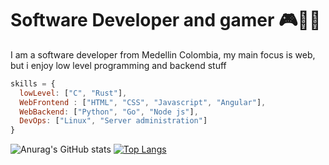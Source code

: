 # Software Developer and gamer 🎮👨‍💻
I am a software developer from Medellin Colombia, my main focus is web, but i enjoy low level programming and backend stuff
```javascript
skills = {
  lowLevel: ["C", "Rust"],
  WebFrontend : ["HTML", "CSS", "Javascript", "Angular"],
  WebBackend: ["Python", "Go", "Node js"],
  DevOps: ["Linux", "Server administration"]
}
```
![Anurag's GitHub stats](https://github-readme-stats.vercel.app/api?username=Deepzirox&show_icons=true&theme=radical)
[![Top Langs](https://github-readme-stats.vercel.app/api/top-langs/?username=Deepzirox&layout=compact)](https://github.com/anuraghazra/github-readme-stats)

